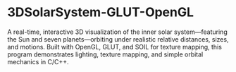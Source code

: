# 3DSolarSystem-GLUT-OpenGL
A real-time, interactive 3D visualization of the inner solar system—featuring the Sun and seven planets—orbiting under realistic relative distances, sizes, and motions. Built with OpenGL, GLUT, and SOIL for texture mapping, this program demonstrates lighting, texture mapping, and simple orbital mechanics in C/C++.
